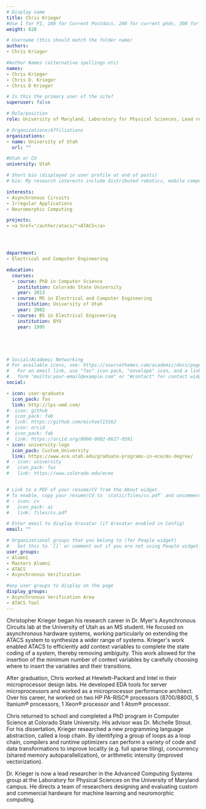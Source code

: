```yaml
---
# Display name
title: Chris Krieger
#Use 1 for PI, 100 for Current Postdocs, 200 for current phds, 300 for current masters, 400 for current undergrads, 800 for alum postdocs, 810 for alum phds, 820 for alum masters, and 830 for alum undergrads, 900 for tools, 1000 for projects
weight: 820

# Username (this should match the folder name)
authors:
- Chris Krieger

#Author Names (alternative spellings etc)
names:
- Chris Krieger
- Chris D. Krieger
- Chris D Krieger

# Is this the primary user of the site?
superuser: false

# Role/position
role: University of Maryland, Laboratory for Physical Sciences, Lead researcher

# Organizations/Affiliations
organizations:
- name: University of Utah
  url: ""

#Utah or CU
university: Utah

# Short bio (displayed in user profile at end of posts)
# bio: My research interests include distributed robotics, mobile computing and programmable matter.

interests:
- Asynchronous Circuits
- Irregular Applications
- Neuromorphic Computing

projects:
- <a href="/author/atacs/">ATACS</a>




department:
- Electrical and Computer Engineering

education:
  courses:
  - course: PhD in Computer Science
    institution: Colorado State University
    year: 2013
  - course: MS in Electrical and Computer Engineering
    institution: University of Utah
    year: 2002
  - course: BS in Electrical Engineering
    institution: BYU
    year: 1995





# Social/Academic Networking
# For available icons, see: https://sourcethemes.com/academic/docs/page-builder/#icons
#   For an email link, use "fas" icon pack, "envelope" icon, and a link in the
#   form "mailto:your-email@example.com" or "#contact" for contact widget.
social:

- icon: user-graduate
  icon_pack: fas
  link: http://lps-umd.com/
#- icon: github
#  icon_pack: fab
#  link: https://github.com/michael13162
#- icon: orcid
#  icon_pack: fab
#  link: https://orcid.org/0000-0002-8627-0591
- icon: university-logo
  icon_pack: Custom_University
  link: https://www.ece.utah.edu/graduate-programs-in-ece/ms-degree/
# - icon: university
#   icon_pack: fas
#   link: https://www.colorado.edu/ecee


# Link to a PDF of your resume/CV from the About widget.
# To enable, copy your resume/CV to `static/files/cv.pdf` and uncomment the lines below.
# - icon: cv
#   icon_pack: ai
#   link: files/cv.pdf

# Enter email to display Gravatar (if Gravatar enabled in Config)
email: ""

# Organizational groups that you belong to (for People widget)
#   Set this to `[]` or comment out if you are not using People widget.
user_groups:
- Alumni
- Masters Alumni
- ATACS
- Asynchronous Verification

#any user groups to display on the page
display_groups:
- Asynchronous Verification Area
- ATACS Tool
---
```


Christopher Krieger began his research career in Dr. Myer's Asynchronous Circuits lab at the University of Utah as an MS student. He focused on asynchronous hardware systems, working particularly on extending the ATACS system to synthesize a wider range of systems. Krieger's work enabled ATACS to efficiently add context variables to complete the state coding of a system, thereby removing ambiguity. This work allowed for the insertion of the minimum number of context variables by carefully choosing where to insert the variables and their transitions.

After graduation, Chris worked at Hewlett-Packard and Intel in their microprocessor design labs. He developed EDA tools for server microprocessors and worked as a microprocessor performance architect. Over his career, he worked on two HP PA-RISC® processors (8700/8800), 5 Itanium® processors, 1 Xeon® processor and 1 Atom® processor.

Chris returned to school and completed a PhD program in Computer Science at Colorado State University. His advisor was Dr. Michelle Strout. For his dissertation, Krieger researched a new programming language abstraction, called a loop chain. By identifying a group of loops as a loop chain, compilers and runtime optimizers can perform a variety of code and data transformations to improve locality (e.g. full sparse tiling), concurrency (shared memory autoparallelization), or arithmetic intensity (improved vectorization). 

Dr. Krieger is now a lead researcher in the Advanced Computing Systems group at the Laboratory for Physical Sciences on the University of Maryland campus. He directs a team of researchers designing and evaluating custom and commercial hardware for machine learning and neuromorphic computing.